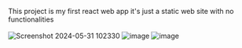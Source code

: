 This project is my first react web app it's just a static web site with no functionalities <br><br>
![Screenshot 2024-05-31 102330](https://github.com/yassir150/first-react-project/assets/112581277/00efa38a-d6b4-4e25-b990-0b5acc69ab67)
![image](https://github.com/yassir150/first-react-project/assets/112581277/be411dac-0a8e-49b6-83bd-31060057b9a4)
![image](https://github.com/yassir150/first-react-project/assets/112581277/148674c5-44f2-4c50-a473-5c3cdc156a84)
